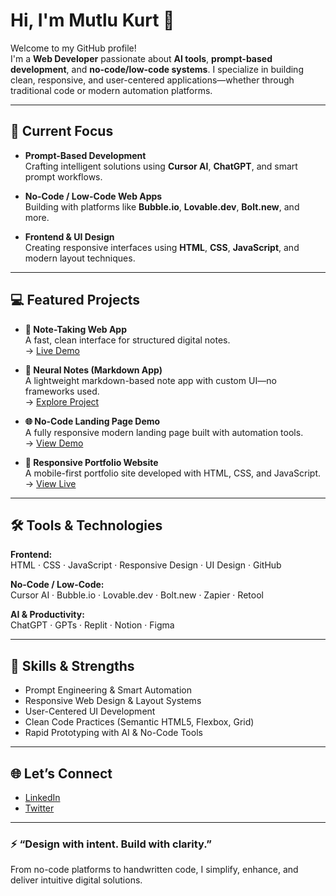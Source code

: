 # Hi, I'm Mutlu Kurt 👋

Welcome to my GitHub profile!  
I'm a **Web Developer** passionate about **AI tools**, **prompt-based development**, and **no-code/low-code systems**. I specialize in building clean, responsive, and user-centered applications—whether through traditional code or modern automation platforms.

---

## 🚀 Current Focus

- **Prompt-Based Development**  
  Crafting intelligent solutions using **Cursor AI**, **ChatGPT**, and smart prompt workflows.

- **No-Code / Low-Code Web Apps**  
  Building with platforms like **Bubble.io**, **Lovable.dev**, **Bolt.new**, and more.

- **Frontend & UI Design**  
  Creating responsive interfaces using **HTML**, **CSS**, **JavaScript**, and modern layout techniques.

---

## 💻 Featured Projects

- **📝 Note-Taking Web App**  
  A fast, clean interface for structured digital notes.  
  → [Live Demo](https://github.com/mutlukurt/Note-taking-app)

- **🧠 Neural Notes (Markdown App)**  
  A lightweight markdown-based note app with custom UI—no frameworks used.  
  → [Explore Project](https://github.com/mutlukurt/neuralnotes)

- **🌐 No-Code Landing Page Demo**  
  A fully responsive modern landing page built with automation tools.  
  → [View Demo](https://mutlukurt.github.io/landingpage)

- **📁 Responsive Portfolio Website**  
  A mobile-first portfolio site developed with HTML, CSS, and JavaScript.  
  → [View Live](https://mutlukurt.github.io/responsive-portfolio-web)

---

## 🛠️ Tools & Technologies

**Frontend:**  
HTML · CSS · JavaScript · Responsive Design · UI Design · GitHub  

**No-Code / Low-Code:**  
Cursor AI · Bubble.io · Lovable.dev · Bolt.new · Zapier · Retool  

**AI & Productivity:**  
ChatGPT · GPTs · Replit · Notion · Figma

---

## 🎯 Skills & Strengths

- Prompt Engineering & Smart Automation  
- Responsive Web Design & Layout Systems  
- User-Centered UI Development  
- Clean Code Practices (Semantic HTML5, Flexbox, Grid)  
- Rapid Prototyping with AI & No-Code Tools

---

## 🌐 Let’s Connect

- [LinkedIn](https://www.linkedin.com/in/mutlukurt)  
- [Twitter](https://twitter.com/mutlukurtio)

---

### ⚡ “Design with intent. Build with clarity.”

From no-code platforms to handwritten code, I simplify, enhance, and deliver intuitive digital solutions.
